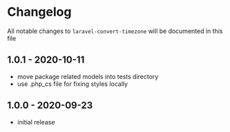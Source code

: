 # Changelog

All notable changes to `laravel-convert-timezone` will be documented in this file

## 1.0.1 - 2020-10-11

- move package related models into tests directory
- use .php_cs file for fixing styles locally

## 1.0.0 - 2020-09-23

- initial release
